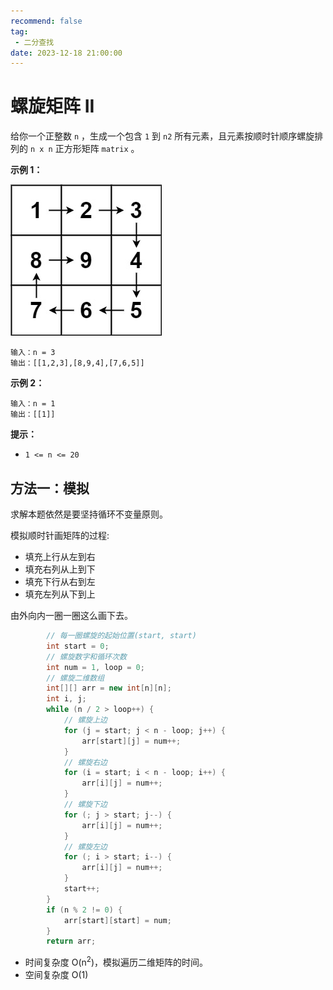 ```yaml
---
recommend: false
tag:
 - 二分查找
date: 2023-12-18 21:00:00
---
```


# 螺旋矩阵 II

给你一个正整数 `n` ，生成一个包含 `1` 到 `n2` 所有元素，且元素按顺时针顺序螺旋排列的 `n x n` 正方形矩阵 `matrix` 。

 

**示例 1：**

![螺旋矩阵II](./images/螺旋矩阵II.jpg)

```
输入：n = 3
输出：[[1,2,3],[8,9,4],[7,6,5]]
```

**示例 2：**

```
输入：n = 1
输出：[[1]]
```

 

**提示：**

- `1 <= n <= 20`

## 方法一：模拟

求解本题依然是要坚持循环不变量原则。

模拟顺时针画矩阵的过程:

- 填充上行从左到右
- 填充右列从上到下
- 填充下行从右到左
- 填充左列从下到上

由外向内一圈一圈这么画下去。

```java 
        // 每一圈螺旋的起始位置(start, start)
        int start = 0;
        // 螺旋数字和循环次数
        int num = 1, loop = 0;
        // 螺旋二维数组
        int[][] arr = new int[n][n];
        int i, j;
        while (n / 2 > loop++) {
            // 螺旋上边
            for (j = start; j < n - loop; j++) {
                arr[start][j] = num++;
            }
            // 螺旋右边
            for (i = start; i < n - loop; i++) {
                arr[i][j] = num++;
            }
            // 螺旋下边
            for (; j > start; j--) {
                arr[i][j] = num++;
            }
            // 螺旋左边
            for (; i > start; i--) {
                arr[i][j] = num++;
            }
            start++;
        }
        if (n % 2 != 0) {
            arr[start][start] = num;
        }
        return arr;
```

- 时间复杂度 O(n<sup>2</sup>)，模拟遍历二维矩阵的时间。
- 空间复杂度 O(1)
